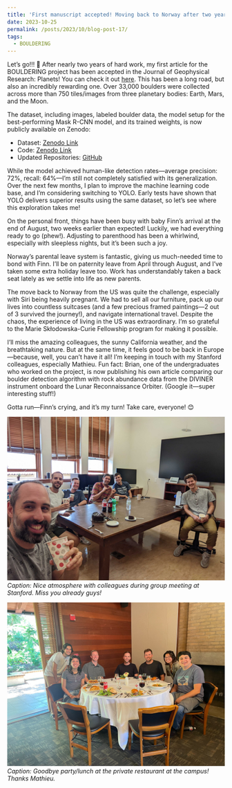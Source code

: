 ```yaml
---
title: 'First manuscript accepted! Moving back to Norway after two years in the US'
date: 2023-10-25
permalink: /posts/2023/10/blog-post-17/
tags:
  - BOULDERING
---
```

Let’s go!!! 🎉 After nearly two years of hard work, my first article for the BOULDERING project has been accepted in the Journal of Geophysical Research: Planets! You can check it out [here](https://agupubs.onlinelibrary.wiley.com/doi/full/10.1029/2023JE008013). This has been a long road, but also an incredibly rewarding one. Over 33,000 boulders were collected across more than 750 tiles/images from three planetary bodies: Earth, Mars, and the Moon.

The dataset, including images, labeled boulder data, the model setup for the best-performing Mask R-CNN model, and its trained weights, is now publicly available on Zenodo:

- Dataset: [Zenodo Link](https://zenodo.org/records/8171052)
- Code: [Zenodo Link](https://zenodo.org/records/8367599)
- Updated Repositories: [GitHub](https://github.com/astroNils)

While the model achieved human-like detection rates—average precision: 72%, recall: 64%—I’m still not completely satisfied with its generalization. Over the next few months, I plan to improve the machine learning code base, and I’m considering switching to YOLO. Early tests have shown that YOLO delivers superior results using the same dataset, so let’s see where this exploration takes me!

On the personal front, things have been busy with baby Finn’s arrival at the end of August, two weeks earlier than expected! Luckily, we had everything ready to go (phew!). Adjusting to parenthood has been a whirlwind, especially with sleepless nights, but it’s been such a joy.

Norway’s parental leave system is fantastic, giving us much-needed time to bond with Finn. I’ll be on paternity leave from April through August, and I’ve taken some extra holiday leave too. Work has understandably taken a back seat lately as we settle into life as new parents.

The move back to Norway from the US was quite the challenge, especially with Siri being heavily pregnant. We had to sell all our furniture, pack up our lives into countless suitcases (and a few precious framed paintings—2 out of 3 survived the journey!), and navigate international travel. Despite the chaos, the experience of living in the US was extraordinary. I’m so grateful to the Marie Skłodowska-Curie Fellowship program for making it possible.

I’ll miss the amazing colleagues, the sunny California weather, and the breathtaking nature. But at the same time, it feels good to be back in Europe—because, well, you can’t have it all! I’m keeping in touch with my Stanford colleagues, especially Mathieu. Fun fact: Brian, one of the undergraduates who worked on the project, is now publishing his own article comparing our boulder detection algorithm with rock abundance data from the DIVINER instrument onboard the Lunar Reconnaissance Orbiter. (Google it—super interesting stuff!)

Gotta run—Finn’s crying, and it’s my turn! Take care, everyone! 😊

![Group at stanford](/images/blog-entry-17-picture1.jpg)
*Caption: Nice atmosphere with colleagues during group meeting at Stanford. Miss you already guys!*

![Goodbye lunch](/images/blog-entry-17-picture2.jpg)
*Caption: Goodbye party/lunch at the private restaurant at the campus! Thanks Mathieu.*